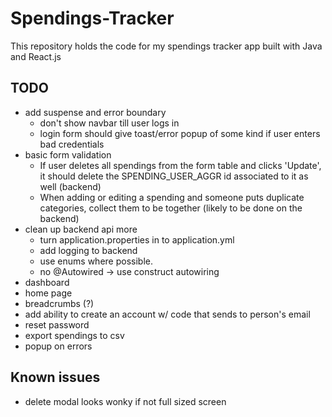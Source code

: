 # Spendings-Tracker
This repository holds the code for my spendings tracker app built with Java and React.js


## TODO
- add suspense and error boundary 
    - don't show navbar till user logs in
    - login form should give toast/error popup of some kind if user enters bad credentials
- basic form validation
    - If user deletes all spendings from the form table and clicks 'Update', it should delete the SPENDING_USER_AGGR id associated to it as well (backend)
    - When adding or editing a spending and someone puts duplicate categories, collect them to be together (likely to be done on the backend)
- clean up backend api more
    - turn application.properties in to application.yml
    - add logging to backend
    - use enums where possible.
    - no @Autowired -> use construct autowiring
- dashboard
- home page
- breadcrumbs (?)
- add ability to create an account w/ code that sends to person's email
- reset password
- export spendings to csv
- popup on errors

## Known issues
- delete modal looks wonky if not full sized screen